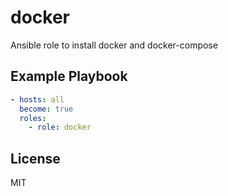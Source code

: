 docker
=========

Ansible role to install docker and docker-compose

Example Playbook
----------------

```yaml
- hosts: all
  become: true
  roles:
    - role: docker
```

License
-------

MIT